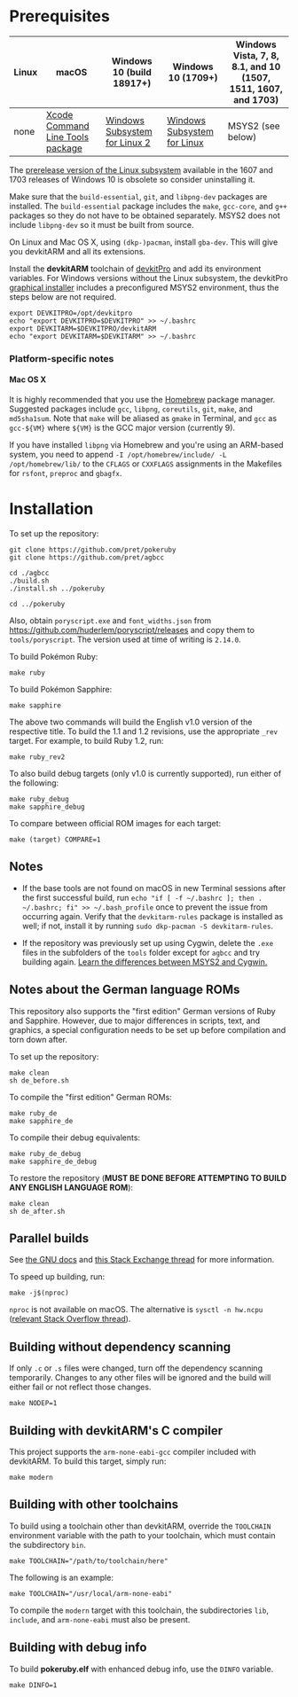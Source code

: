 # Prerequisites

| Linux | macOS | Windows 10 (build 18917+) | Windows 10 (1709+) | Windows Vista, 7, 8, 8.1, and 10 (1507, 1511, 1607, and 1703)
| ----- | ----- | ------------------------- | ------------------ | ---------------------------------------------------------
| none | [Xcode Command Line Tools package][xcode] | [Windows Subsystem for Linux 2][wsl2] | [Windows Subsystem for Linux][wsl] | MSYS2 (see below)

[xcode]: https://developer.apple.com/library/archive/technotes/tn2339/_index.html#//apple_ref/doc/uid/DTS40014588-CH1-DOWNLOADING_COMMAND_LINE_TOOLS_IS_NOT_AVAILABLE_IN_XCODE_FOR_MACOS_10_9__HOW_CAN_I_INSTALL_THEM_ON_MY_MACHINE_
[wsl2]: https://docs.microsoft.com/windows/wsl/wsl2-install
[wsl]: https://docs.microsoft.com/windows/wsl/install-win10

The [prerelease version of the Linux subsystem](https://docs.microsoft.com/windows/wsl/install-legacy) available in the 1607 and 1703 releases of Windows 10 is obsolete so consider uninstalling it.

Make sure that the `build-essential`, `git`, and `libpng-dev` packages are installed. The `build-essential` package includes the `make`, `gcc-core`, and `g++` packages so they do not have to be obtained separately. MSYS2 does not include `libpng-dev` so it must be built from source.

On Linux and Mac OS X, using `(dkp-)pacman`, install `gba-dev`. This will give you devkitARM and all its extensions.

Install the **devkitARM** toolchain of [devkitPro](https://devkitpro.org/wiki/Getting_Started) and add its environment variables. For Windows versions without the Linux subsystem, the devkitPro [graphical installer](https://github.com/devkitPro/installer/releases) includes a preconfigured MSYS2 environment, thus the steps below are not required.

	export DEVKITPRO=/opt/devkitpro
	echo "export DEVKITPRO=$DEVKITPRO" >> ~/.bashrc
	export DEVKITARM=$DEVKITPRO/devkitARM
	echo "export DEVKITARM=$DEVKITARM" >> ~/.bashrc

### Platform-specific notes
#### Mac OS X
It is highly recommended that you use the [Homebrew](https://brew.sh) package manager. Suggested packages include `gcc`, `libpng`, `coreutils`, `git`, `make`, and `md5sha1sum`. Note that `make` will be aliased as `gmake` in Terminal, and `gcc` as `gcc-${VM}` where `${VM}` is the GCC major version (currently 9).

If you have installed `libpng` via Homebrew and you're using an ARM-based system, you need to append `-I /opt/homebrew/include/ -L /opt/homebrew/lib/` to the `CFLAGS` or `CXXFLAGS` assignments in the Makefiles for `rsfont`, `preproc` and `gbagfx`.

# Installation

To set up the repository:

	git clone https://github.com/pret/pokeruby
	git clone https://github.com/pret/agbcc

	cd ./agbcc
	./build.sh
	./install.sh ../pokeruby

	cd ../pokeruby

Also, obtain `poryscript.exe` and `font_widths.json` from https://github.com/huderlem/poryscript/releases and copy them to `tools/poryscript`. The version used at time of writing is `2.14.0`.

To build Pokémon Ruby:

	make ruby

To build Pokémon Sapphire:

    make sapphire

The above two commands will build the English v1.0 version of the respective title. To build the 1.1 and 1.2 revisions, use the appropriate `_rev` target. For example, to build Ruby 1.2, run:

    make ruby_rev2

To also build debug targets (only v1.0 is currently supported), run either of the following:

    make ruby_debug
    make sapphire_debug

To compare between official ROM images for each target:

    make (target) COMPARE=1

## Notes

* If the base tools are not found on macOS in new Terminal sessions after the first successful build, run `echo "if [ -f ~/.bashrc ]; then . ~/.bashrc; fi" >> ~/.bash_profile` once to prevent the issue from occurring again. Verify that the `devkitarm-rules` package is installed as well; if not, install it by running `sudo dkp-pacman -S devkitarm-rules`.

* If the repository was previously set up using Cygwin, delete the `.exe` files in the subfolders of the `tools` folder except for `agbcc` and try building again. [Learn the differences between MSYS2 and Cygwin.](https://github.com/msys2/msys2/wiki/How-does-MSYS2-differ-from-Cygwin)

## Notes about the German language ROMs
This repository also supports the "first edition" German versions of Ruby and Sapphire. However, due to major differences in scripts, text, and graphics, a special configuration needs to be set up before compilation and torn down after.

To set up the repository:

    make clean
    sh de_before.sh

To compile the "first edition" German ROMs:

    make ruby_de
    make sapphire_de

To compile their debug equivalents:

    make ruby_de_debug
    make sapphire_de_debug

To restore the repository (**MUST BE DONE BEFORE ATTEMPTING TO BUILD ANY ENGLISH LANGUAGE ROM**):

    make clean
    sh de_after.sh

## Parallel builds

See [the GNU docs](https://www.gnu.org/software/make/manual/html_node/Parallel.html) and [this Stack Exchange thread](https://unix.stackexchange.com/questions/208568) for more information.

To speed up building, run:

	make -j$(nproc)

`nproc` is not available on macOS. The alternative is `sysctl -n hw.ncpu` ([relevant Stack Overflow thread](https://stackoverflow.com/questions/1715580)).

## Building without dependency scanning

If only `.c` or `.s` files were changed, turn off the dependency scanning temporarily. Changes to any other files will be ignored and the build will either fail or not reflect those changes.

	make NODEP=1

## Building with devkitARM's C compiler

This project supports the `arm-none-eabi-gcc` compiler included with devkitARM. To build this target, simply run:

	make modern

## Building with other toolchains

To build using a toolchain other than devkitARM, override the `TOOLCHAIN` environment variable with the path to your toolchain, which must contain the subdirectory `bin`.

	make TOOLCHAIN="/path/to/toolchain/here"

The following is an example:

	make TOOLCHAIN="/usr/local/arm-none-eabi"

To compile the `modern` target with this toolchain, the subdirectories `lib`, `include`, and `arm-none-eabi` must also be present.

## Building with debug info

To build **pokeruby.elf** with enhanced debug info, use the `DINFO` variable.

	make DINFO=1
